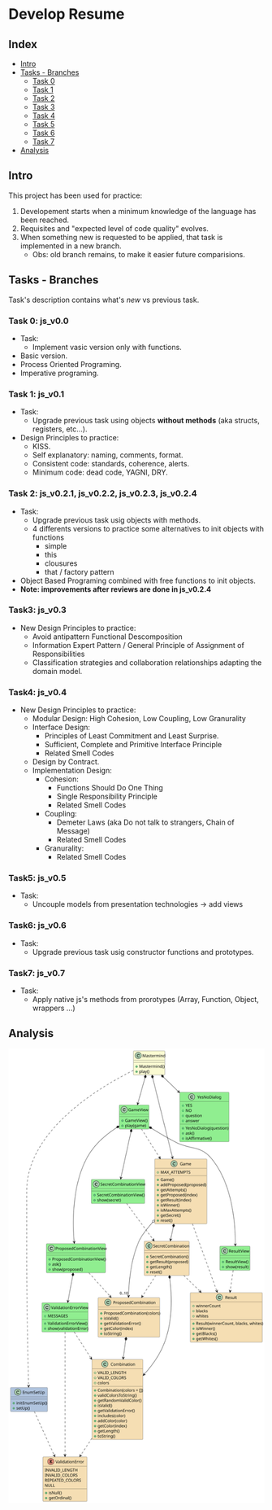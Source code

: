 # Develop Resume

## Index
* [Intro](#intro)
* [Tasks - Branches](#tasks---branches)
    * [Task 0](#task-0-js_v00)
    * [Task 1](#task-1-js_v01)
    * [Task 2](#task-2-js_v020-js_v021-js_v022-js_v023)
    * [Task 3](#task3-js_v03)
    * [Task 4](#task4-js_v04)
    * [Task 5](#task5-js_v05)
    * [Task 6](#task6-js_v06)
    * [Task 7](#task7-js_v07)
* [Analysis](#analysis)

## Intro
This project has been used for practice:

1. Developement starts when a minimum knowledge of the language has been reached.
2. Requisites and "expected level of code quality" evolves.
3. When something new is requested to be applied, that task is implemented in a new branch.
    - Obs: old branch remains, to make it easier future comparisions.

## Tasks - Branches
Task's description contains what's <i>new</i> vs previous task.

### Task 0: js_v0.0
- Task:
    - Implement vasic version only with functions.
- Basic version.
- Process Oriented Programing.
- Imperative programing.

### Task 1: js_v0.1
- Task:
    - Upgrade previous task using objects <b>without methods</b> (aka structs, registers, etc...).
- Design Principles to practice:
    - KISS.
    - Self explanatory: naming, comments, format.
    - Consistent code: standards, coherence, alerts.
    - Minimum code: dead code, YAGNI, DRY.

### Task 2: js_v0.2.1, js_v0.2.2, js_v0.2.3, js_v0.2.4
- Task:
    - Upgrade previous task usig objects with methods.
    - 4 differents versions to practice some alternatives to init objects with functions
        - simple
        - this
        - clousures
        - that / factory pattern
- Object Based Programing combined with free functions to init objects.
- <b>Note: improvements after reviews are done in js_v0.2.4</b>

### Task3: js_v0.3
- New Design Principles to practice:
    - Avoid antipattern Functional Descomposition
    - Information Expert Pattern / General Principle of Assignment of Responsibilities  
    - Classification strategies and collaboration relationships adapting the domain model.

### Task4: js_v0.4
- New Design Principles to practice:
    - Modular Design: High Cohesion, Low Coupling, Low Granurality
    - Interface Design: 
        - Principles of Least Commitment and Least Surprise.
        - Sufficient, Complete and Primitive Interface Principle
        - Related Smell Codes
    - Design by Contract.
    - Implementation Design:
        - Cohesion:
            - Functions Should Do One Thing
            - Single Responsibility Principle
            - Related Smell Codes
        - Coupling:
            - Demeter Laws (aka Do not talk to strangers, Chain of Message)
            - Related Smell Codes
        - Granurality:
            - Related Smell Codes

### Task5: js_v0.5
- Task:
    - Uncouple models from presentation technologies -> add views

### Task6: js_v0.6
- Task:
    - Upgrade previous task usig constructor functions and prototypes.

### Task7: js_v0.7
- Task:
    - Apply native js's methods from prorotypes (Array, Function, Object, wrappers ...)

## Analysis

![Analysys](../../out/docs/dev-resume/analysis/analysis.svg)

